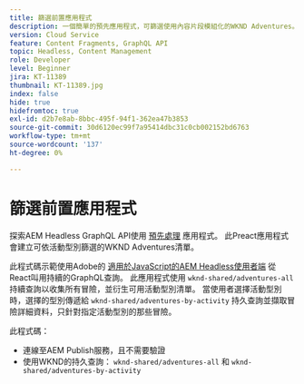 ```yaml
---
title: 篩選前置應用程式
description: 一個簡單的預先應用程式，可篩選使用內容片段模組化的WKND Adventures。
version: Cloud Service
feature: Content Fragments, GraphQL API
topic: Headless, Content Management
role: Developer
level: Beginner
jira: KT-11389
thumbnail: KT-11389.jpg
index: false
hide: true
hidefromtoc: true
exl-id: d2b7e8ab-8bbc-495f-94f1-362ea47b3853
source-git-commit: 30d6120ec99f7a95414dbc31c0cb002152bd6763
workflow-type: tm+mt
source-wordcount: '137'
ht-degree: 0%

---
```


# 篩選前置應用程式

探索AEM Headless GraphQL API使用 [預先處理](https://preactjs.com/) 應用程式。 此Preact應用程式會建立可依活動型別篩選的WKND Adventures清單。

此程式碼示範使用Adobe的 [適用於JavaScript的AEM Headless使用者端](https://github.com/adobe/aem-headless-client-js/blob/main/api-reference.md) 從React叫用持續的GraphQL查詢。 此應用程式使用 `wknd-shared/adventures-all` 持續查詢以收集所有冒險，並衍生可用活動型別清單。 當使用者選擇活動型別時，選擇的型別傳遞給 `wknd-shared/adventures-by-activity` 持久查詢並擷取冒險詳細資料，只針對指定活動型別的那些冒險。

此程式碼：

+ 連線至AEM Publish服務，且不需要驗證
+ 使用WKND的持久查詢： `wknd-shared/adventures-all` 和 `wknd-shared/adventures-by-activity`
